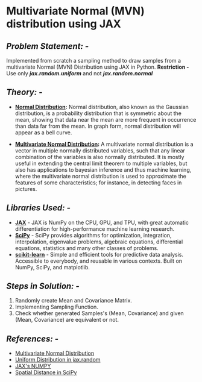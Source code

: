 # Multivariate Normal (MVN) distribution using JAX

## *Problem Statement: -*
Implemented from scratch a sampling method to draw samples from a multivariate Normal (MVN) Distribution using JAX in Python.
**Restriction -** Use only ***jax.random.uniform*** and not ***jax.random.normal***

## *Theory: -*

* **[Normal Distribution](https://www.investopedia.com/terms/n/normaldistribution.asp):** Normal distribution, also known as the Gaussian distribution, is a probability distribution that is symmetric about the mean, showing that data near the mean are more frequent in occurrence than data far from the mean. In graph form, normal distribution will appear as a bell curve.

* **[Multivariate Normal Distribution](https://brilliant.org/wiki/multivariate-normal-distribution/):** A multivariate normal distribution is a vector in multiple normally distributed variables, such that any linear combination of the variables is also normally distributed. It is mostly useful in extending the central limit theorem to multiple variables, but also has applications to bayesian inference and thus machine learning, where the multivariate normal distribution is used to approximate the features of some characteristics; for instance, in detecting faces in pictures.

## *Libraries Used: -*
* **[JAX](https://jax.readthedocs.io/en/latest/notebooks/quickstart.html)** - JAX is NumPy on the CPU, GPU, and TPU, with great automatic differentiation for high-performance machine learning research.
* **[SciPy](https://scipy.org/)** - SciPy provides algorithms for optimization, integration, interpolation, eigenvalue problems, algebraic equations, differential equations, statistics and many other classes of problems.
* **[scikit-learn](https://scikit-learn.org/stable/)** - Simple and efficient tools for predictive data analysis. Accessible to everybody, and reusable in various contexts. Built on NumPy, SciPy, and matplotlib.

## *Steps in Solution: -*
1. Randomly create Mean and Covariance Matrix.
2. Implementing Sampling Function.
3. Check whether generated Samples's (Mean, Covariance) and given (Mean, Covariance) are equivalent or not.

## *References: -*
* [Multivariate Normal Distribution](https://en.wikipedia.org/wiki/Multivariate_normal_distribution)
* [Uniform Distribution in jax.random](https://jax.readthedocs.io/en/latest/_autosummary/jax.random.uniform.html)
* [JAX's NUMPY](https://jax.readthedocs.io/en/latest/jax.numpy.html)
* [Spatial Distance in SciPy](https://docs.scipy.org/doc/scipy/reference/spatial.distance.html)
